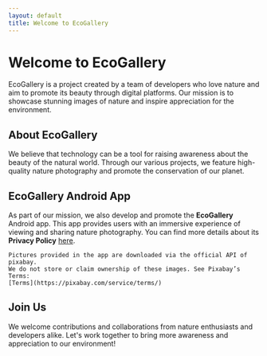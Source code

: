 ```yaml
---
layout: default
title: Welcome to EcoGallery
---
```


# Welcome to EcoGallery

EcoGallery is a project created by a team of developers who love nature and aim to promote its beauty through digital platforms. Our mission is to showcase stunning images of nature and inspire appreciation for the environment.

## About EcoGallery
We believe that technology can be a tool for raising awareness about the beauty of the natural world. Through our various projects, we feature high-quality nature photography and promote the conservation of our planet.

## EcoGallery Android App
As part of our mission, we also develop and promote the **EcoGallery** Android app. This app provides users with an immersive experience of viewing and sharing nature photography. You can find more details about its **Privacy Policy** [here](Privacy_Policy.md).

	Pictures provided in the app are downloaded via the official API of pixabay.
	We do not store or claim ownership of these images. See Pixabay’s Terms:
	[Terms](https://pixabay.com/service/terms/)

## Join Us
We welcome contributions and collaborations from nature enthusiasts and developers alike. Let's work together to bring more awareness and appreciation to our environment!

